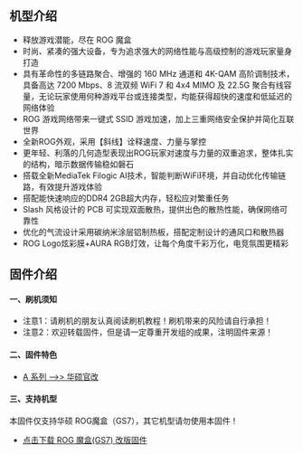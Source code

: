 ## 机型介绍
* 释放游戏潜能，尽在 ROG 魔盒
* 时尚、紧凑的强大设备，专为追求强大的网络性能与高级控制的游戏玩家量身打造
* 具有革命性的多链路聚合、增强的 160 MHz 通道和 4K-QAM 高阶调制技术，具备高达 7200 Mbps、8 流双频 WiFi 7 和 4x4 MIMO 及 22.5G 聚合有线容量，无论玩家使用何种游戏平台或连接类型，均能获得超快的速度和低延迟的网络体验
* ROG 游戏网络带来一键式 SSID 游戏加速，加上三重网络安全保护并简化互联世界
* 全新ROG外观，采用【斜线】诠释速度、力量与掌控
* 更年轻、利落的几何造型表现出ROG玩家对速度与力量的双重追求，整体扎实的结构，暗示数据传输稳如磐石
* 搭载全新MediaTek Filogic AI技术，智能判断WiFi环境，并自动优化传输链路，有效提升游戏体验
* 搭配能快速响应的DDR4 2GB超大内存，轻松应对繁重任务
* Slash 风格设计的 PCB 可实现双面散热，提供出色的散热性能，确保网络可靠性
* 优化的气流设计采用碳纳米涂层铝制热板，搭配定制设计的通风口和散热器
* ROG Logo炫彩膜+AURA RGB灯效，让每个角度千彩万化，电竞氛围更精彩

## 固件介绍
#### 一、刷机须知
* 注意1：请刷机的朋友认真阅读刷机教程！刷机带来的风险请自行承担！
* 注意2：欢迎转载固件，但是请一定尊重开发组的成果，注明固件来源！

#### 二、固件特色
* [A 系列 ——>> 华硕官改](/zh/guide/asus/firmware-a.md)

#### 三、支持机型
本固件仅支持华硕 ROG魔盒（GS7），其它机型请勿使用本固件！

* [点击下载 ROG 魔盒(GS7) 改版固件](https://www.asusgo.com/firmware/download?devicename=gs7&firmware=asus_official)
